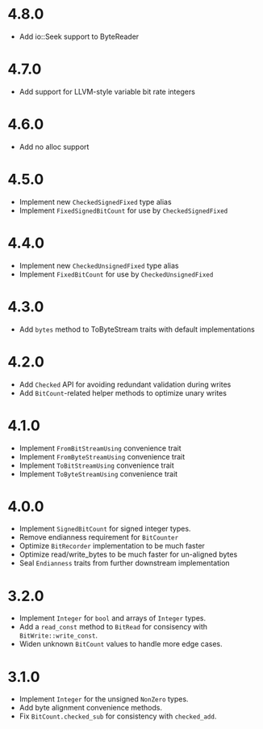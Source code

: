 # 4.8.0

- Add io::Seek support to ByteReader

# 4.7.0

- Add support for LLVM-style variable bit rate integers

# 4.6.0

- Add no alloc support

# 4.5.0

- Implement new `CheckedSignedFixed` type alias
- Implement `FixedSignedBitCount` for use by `CheckedSignedFixed`

# 4.4.0

- Implement new `CheckedUnsignedFixed` type alias
- Implement `FixedBitCount` for use by `CheckedUnsignedFixed`

# 4.3.0

- Add `bytes` method to ToByteStream traits with default implementations

# 4.2.0

- Add `Checked` API for avoiding redundant validation during writes
- Add `BitCount`-related helper methods to optimize unary writes

# 4.1.0

- Implement `FromBitStreamUsing` convenience trait
- Implement `FromByteStreamUsing` convenience trait
- Implement `ToBitStreamUsing` convenience trait
- Implement `ToByteStreamUsing` convenience trait

# 4.0.0

- Implement `SignedBitCount` for signed integer types.
- Remove endianness requirement for `BitCounter`
- Optimize `BitRecorder` implementation to be much faster
- Optimize read/write_bytes to be much faster for un-aligned bytes
- Seal `Endianness` traits from further downstream implementation

# 3.2.0

- Implement `Integer` for `bool` and arrays of `Integer` types.
- Add a `read_const` method to `BitRead` for consisency with `BitWrite::write_const`.
- Widen unknown `BitCount` values to handle more edge cases.

# 3.1.0

- Implement `Integer` for the unsigned `NonZero` types.
- Add byte alignment convenience methods.
- Fix `BitCount.checked_sub` for consistency with `checked_add`.

